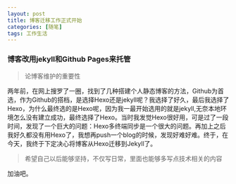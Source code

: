 ```yaml
---
layout: post
title: 博客迁移工作正式开始
categories: [随笔]
tags: 工作生活
---
```


### 博客改用jekyll和Github Pages来托管

> 论博客维护的重要性

两年前，在网上搜罗了一圈，找到了几种搭建个人静态博客的方法，Github为首选，作为Github的搭档，是选择Hexo还是jekyll呢？我选择了好久，最后我选择了Hexo，为什么最终选的是Hexo呢，因为我一最开始选用的就是jekyll,无奈本地环境怎么没有建立成功，最终选择了Hexo。当时我发觉Hexo很好用，可是过了一段时间，发现了一个巨大的问题：Hexo多终端同步是一个很大的问题。再加上之后我好久都没有用Hexo了，我想再push一个blog的时候，发现好难好难。终于，在今天，我终于下定决心将博客从Hexo迁移到Jekyll了。

> 希望自己以后能够坚持，不仅写日常，里面也能够多写点技术相关的内容

加油吧。